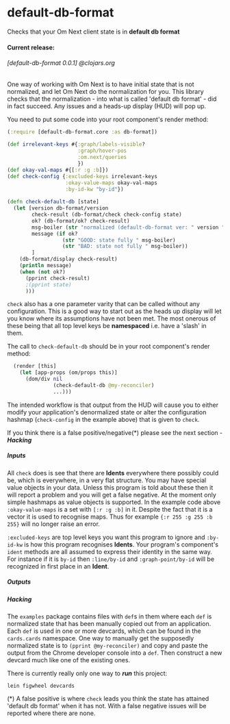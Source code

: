 # default-db-format
Checks that your Om Next client state is in **default db format**

#### Current release:

###### [default-db-format 0.0.1] @clojars.org

One way of working with Om Next is to have initial state that is not normalized,
and let Om Next do the normalization for you. This library checks that the
normalization - into what is called 'default db format' - did in fact succeed.
Any issues and a heads-up display (HUD) will pop up.

You need to put some code into your root component's render method:

````clojure
(:require [default-db-format.core :as db-format])
  
(def irrelevant-keys #{:graph/labels-visible?
                       :graph/hover-pos
                       :om.next/queries
                       })
(def okay-val-maps #{[:r :g :b]})
(def check-config {:excluded-keys irrelevant-keys
                   :okay-value-maps okay-val-maps
                   :by-id-kw "by-id"})
  
(defn check-default-db [state]
  (let [version db-format/version
        check-result (db-format/check check-config state)
        ok? (db-format/ok? check-result)
        msg-boiler (str "normalized (default-db-format ver: " version ")")
        message (if ok?
                  (str "GOOD: state fully " msg-boiler)
                  (str "BAD: state not fully " msg-boiler))
        ]
    (db-format/display check-result)
    (println message)
    (when (not ok?)
      (pprint check-result)
      ;(pprint state)
      )))
````

`check` also has a one parameter varity that can be called without any configuration.
This is a good way to start out as the heads up display will let you know where its
assumptions have not been met. The most onerous of these being that all
top level keys be **namespaced** i.e. have a 'slash' in them.

The call to `check-default-db` should be in your root component's render method:

````clojure
  (render [this]
    (let [app-props (om/props this)]
      (dom/div nil
               (check-default-db @my-reconciler)
               ...)))
````
  
The intended workflow is that output from the HUD will cause you to either modify your application's
denormalized state or alter the configuration hashmap (`check-config` in the example above) that is 
given to `check`.
  
If you think there is a false positive/negative(*) please see the next section - ***Hacking***  
  
##### Inputs

All `check` does is see that there are **Idents** everywhere there possibly could be, which is everywhere, in a very
flat structure. You may have special value objects in your data. Unless this program is told about these then it
will report a problem and you will get a false negative. At the moment only simple hashmaps as value objects is 
supported. In the example code above `:okay-value-maps` is a set with `[:r :g :b]` in it. Despite the fact that it is a
vector it is used to recognise maps. Thus for example `{:r 255 :g 255 :b 255}` will no longer raise an error.
    
`:excluded-keys` are top level keys you want this program to ignore and `:by-id-kw` is how this program recognises
**Idents**. Your program's component's `ident` methods are all assumed to express their identity  in the same way.
For instance if it is `by-id` then `:line/by-id` and `:graph-point/by-id` will be recognized in first place in an **Ident**.     
  
##### Outputs  
  
##### Hacking
  
The `examples` package contains files with `def`s in them where each `def` is normalized state that has 
been manually copied out from an application. Each `def` is used in one or more devcards, which can
be found in the `cards.cards` namespace. One way to manually get the supposedly normalized state
is to `(pprint @my-reconciler)` and copy and paste the output from the Chrome developer console into 
a `def`. Then construct a new devcard much like one of the existing ones.
   
There is currently really only one way to ***run*** this project:
    
    lein figwheel devcards
    
(*) A false positive is where `check` leads you think the state has attained 'default db format' when it has not. With a false
negative issues will be reported where there are none.    
    